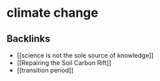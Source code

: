 # climate change



<a id="org3f50340"></a>

## Backlinks

-   [[science is not the sole source of knowledge]]
-   [[Repairing the Soil Carbon Rift]]
-   [[transition period]]

